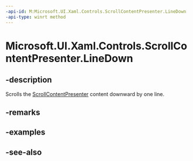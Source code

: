 ```yaml
---
-api-id: M:Microsoft.UI.Xaml.Controls.ScrollContentPresenter.LineDown
-api-type: winrt method
---
```


<!-- Method syntax
public void LineDown()
-->

# Microsoft.UI.Xaml.Controls.ScrollContentPresenter.LineDown

## -description
Scrolls the [ScrollContentPresenter](scrollcontentpresenter.md) content downward by one line.

## -remarks

## -examples

## -see-also
